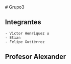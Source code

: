 
﻿# Grupo3

## Integrantes
    - Victor Henriquez u
    - Etian
    - Felipe Gutiérrez

## Profesor Alexander

